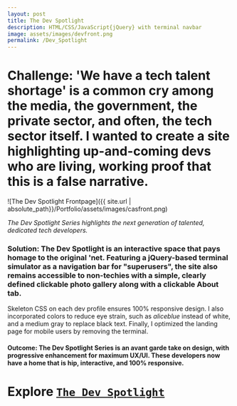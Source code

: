 ```yaml
---
layout: post
title: The Dev Spotlight 
description: HTML/CSS/JavaScript{jQuery} with terminal navbar
image: assets/images/devfront.png
permalink: /Dev_Spotlight
---
```


# Challenge: 'We have a tech talent shortage' is a common cry among the media, the government, the private sector, and often,  the tech sector itself. I wanted to create a site highlighting up-and-coming devs who are living, working proof that this is a false narrative. #
![The Dev Spotlight Frontpage]({{ site.url | absolute_path}}/Portfolio/assets/images/casfront.png) 

_The Dev Spotlight Series highlights the next generation of talented, dedicated tech developers._

### Solution: The Dev Spotlight is an interactive space that pays homage to the original 'net. Featuring a jQuery-based terminal simulator as a navigation bar for "superusers", the site also remains accessible to non-techies with a simple, clearly defined clickable photo gallery along with a clickable About tab. ###

Skeleton CSS on each dev profile ensures 100% responsive design. I also incorporated colors to reduce eye strain, such as _aliceblue_ instead of white, and a medium gray to replace black text. Finally, I optimized the landing page for mobile users by removing the terminal. 


#### Outcome: The Dev Spotlight Series is an avant garde take on design, with progressive enhancement for maximum UX/UI. These developers now have a home that is hip, interactive, and 100% responsive.  ####

# Explore [`The Dev Spotlight`](https://realtoughcandy.github.io/DevSpotlight/) #
